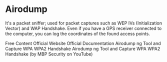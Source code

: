 # Airodump

It's a packet sniffer; used for packet captures such as WEP IVs (Initialization Vector) and WAP Handshake. Even if you have a GPS receiver connected to the computer, you can log the coordinates of the found access points.

<ResourceGroupTitle>Free Content</ResourceGroupTitle>
<BadgeLink badgeText='Official Website' colorScheme='blue' href='https://www.aircrack-ng.org/'>Official Website</BadgeLink>
<BadgeLink badgeText='Official Documentation' colorScheme='blue' href='https://www.aircrack-ng.org/doku.php'>Official Documentation</BadgeLink>
<BadgeLink badgeText='Watch' colorScheme='red' href='https://www.youtube.com/watch?v=ftM-Fra90VM'> Airodump ng Tool and Capture WPA WPA2 Handshake</BadgeLink>
<BadgeLink badgeText='Watch' colorScheme="red" href='https://www.youtube.com/watch?v=O6jYy421tGw'>  Airodump ng Tool and Capture WPA WPA2 Handshake (by MBP Security on YouTube)</BadgeLink>
